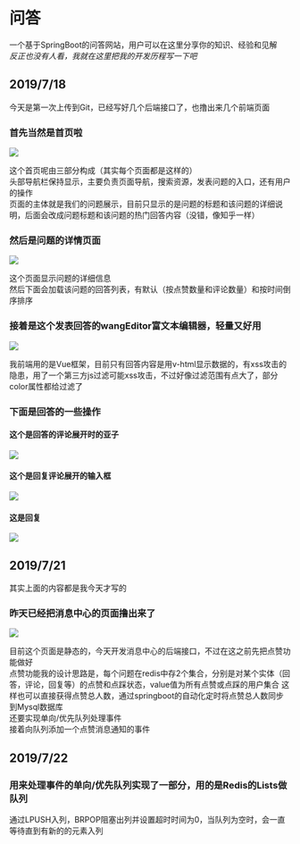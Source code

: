 # 问答
  一个基于SpringBoot的问答网站，用户可以在这里分享你的知识、经验和见解  
  *反正也没有人看，我就在这里把我的开发历程写一下吧*
  
  ## 2019/7/18
  今天是第一次上传到Git，已经写好几个后端接口了，也撸出来几个前端页面
  ### 首先当然是首页啦
  <img src="https://github.com/ggbbone/img/blob/master/img/1563671360(1).png"/>
  
  这个首页呢由三部分构成（其实每个页面都是这样的）  
  头部导航栏保持显示，主要负责页面导航，搜索资源，发表问题的入口，还有用户的操作  
  页面的主体就是我们的问题展示，目前只显示的是问题的标题和该问题的详细说明，后面会改成问题标题和该问题的热门回答内容（没错，像知乎一样）  
  
  ### 然后是问题的详情页面
  <img src="https://github.com/ggbbone/img/blob/master/img/1563671431(1).png?raw=true" />
  
  这个页面显示问题的详细信息  
  然后下面会加载该问题的回答列表，有默认（按点赞数量和评论数量）和按时间倒序排序  
  ### 接着是这个发表回答的wangEditor富文本编辑器，轻量又好用
  <img src="https://github.com/ggbbone/img/blob/master/img/1563671471(1).png?raw=true" />
  
  我前端用的是Vue框架，目前只有回答内容是用v-html显示数据的，有xss攻击的隐患，用了一个第三方js过滤可能xss攻击，不过好像过滤范围有点大了，部分color属性都给过滤了  
 
  ### 下面是回答的一些操作
  
  #### 这个是回答的评论展开时的亚子
  <img src="https://github.com/ggbbone/img/blob/master/img/1563671502(1).png?raw=true" />
  
  #### 这个是回复评论展开的输入框
  <img src="https://github.com/ggbbone/img/blob/master/img/1563671541(1).png?raw=true" />
  
  #### 这是回复
  <img src="https://github.com/ggbbone/img/blob/master/img/1563671573(1).png?raw=true" />
  
  ## 2019/7/21
  其实上面的内容都是我今天才写的
  
  ### 昨天已经把消息中心的页面撸出来了
  <img src="https://github.com/ggbbone/img/blob/master/img/1563673878(1).png?raw=true" style="max-width:500px;max-width:500px;"/>
  
  目前这个页面是静态的，今天开发消息中心的后端接口，不过在这之前先把点赞功能做好  
  点赞功能我的设计思路是，每个问题在redis中存2个集合，分别是对某个实体（回答，评论，回复等）的点赞和点踩状态，value值为所有点赞或点踩的用户集合 
  这样也可以直接获得点赞总人数，通过springboot的自动化定时将点赞总人数同步到Mysql数据库  
  还要实现单向/优先队列处理事件  
  接着向队列添加一个点赞消息通知的事件  
  
  
  ## 2019/7/22
  ### 用来处理事件的单向/优先队列实现了一部分，用的是Redis的Lists做队列
  通过LPUSH入列，BRPOP阻塞出列并设置超时时间为0，当队列为空时，会一直等待直到有新的的元素入列  
  
  
  
  
  
  
  
